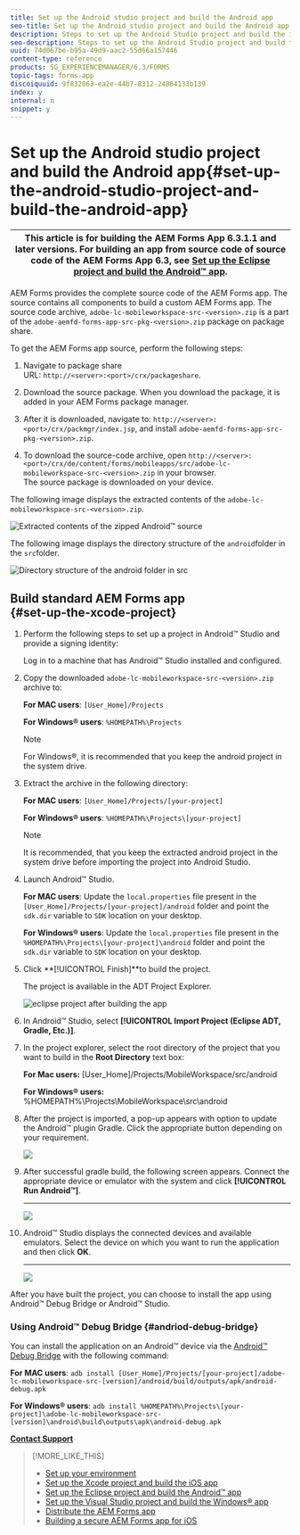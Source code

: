 ```yaml
---
title: Set up the Android studio project and build the Android app
seo-title: Set up the Android studio project and build the Android app
description: Steps to set up the Android Studio project and build the installer for the AEM Forms app
seo-description: Steps to set up the Android Studio project and build the installer for the AEM Forms app
uuid: 74d067be-b95a-49d9-aac2-55d66a157446
content-type: reference
products: SG_EXPERIENCEMANAGER/6.3/FORMS
topic-tags: forms-app
discoiquuid: 9f832063-ea2e-44b7-8312-24884133b139
index: y
internal: n
snippet: y
---
```


# Set up the Android studio project and build the Android app{#set-up-the-android-studio-project-and-build-the-android-app}

| This article is for building the AEM Forms App 6.3.1.1 and later versions. For building an app from source code of source code of the AEM Forms App 6.3, see [Set up the Eclipse project and build the Android™ app](../../forms/using/setup-eclipse-project-build-installer.md). |
|---|

AEM Forms provides the complete source code of the AEM Forms app. The source contains all components to build a custom AEM Forms app. The source code archive, `adobe-lc-mobileworkspace-src-<version>.zip` is a part of the `adobe-aemfd-forms-app-src-pkg-<version>.zip` package on package share.

To get the AEM Forms app source, perform the following steps:

1. Navigate to package share  
   URL: `http://<server>:<port>/crx/packageshare`.

1. Download the source package. When you download the package, it is added in your AEM Forms package manager.
1. After it is downloaded, navigate to: `http://<server>:<port>/crx/packmgr/index.jsp`, and install `adobe-aemfd-forms-app-src-pkg-<version>.zip`.

1. To download the source-code archive, open `http://<server>:<port>/crx/de/content/forms/mobileapps/src/adobe-lc-mobileworkspace-src-<version>.zip` in your browser.   
   The source package is downloaded on your device.

The following image displays the extracted contents of the `adobe-lc-mobileworkspace-src-<version>.zip`.

![Extracted contents of the zipped Android™ source](assets/mws-content-1.png)

The following image displays the directory structure of the `android`folder in the `src`folder.

![Directory structure of the android folder in src](assets/android-folder.png) 

## Build standard AEM Forms app <br> {#set-up-the-xcode-project}

1. Perform the following steps to set up a project in Android™ Studio and provide a signing identity:

   <!--
   Comment Type: annotation
   Last Modified By: gtalwar
   Last Modified Date: 2017-11-22T03:39:04.616-0500
   is signing identity required?
   -->

   Log in to a machine that has Android™ Studio installed and configured.

1. Copy the downloaded `adobe-lc-mobileworkspace-src-<version>.zip` archive to:

   **For MAC users**: `[User_Home]/Projects`

   **For Windows® users**: `%HOMEPATH%\Projects`

   >[!NOTE]
   >
   >For Windows®, it is recommended that you keep the android project in the system drive.

1. Extract the archive in the following directory:

   **For MAC users**: `[User_Home]/Projects/[your-project]`

   **For Windows® users**: `%HOMEPATH%\Projects\[your-project]`

   >[!NOTE]
   >
   >It is recommended, that you keep the extracted android project in the system drive before importing the project into Android Studio.

1. Launch Android™ Studio.

   **For MAC users**: Update the `local.properties` file present in the `[User_Home]/Projects/[your-project]/android` folder and point the `sdk.dir` variable to `SDK` location on your desktop.

   **For Windows® users**: Update the `local.properties` file present in the `%HOMEPATH%\Projects\[your-project]\android` folder and point the `sdk.dir` variable to `SDK` location on your desktop.

1. Click **[!UICONTROL Finish]**to build the project.

   The project is available in the ADT Project Explorer.

   ![eclipse project after building the app](assets/eclipsebuildmws.png)

1. In Android™ Studio, select **[!UICONTROL Import Project (Eclipse ADT, Gradle, Etc.)]**.
1. In the project explorer, select the root directory of the project that you want to build in the **Root Directory** text box:

   **For Mac users:** [User_Home]/Projects/MobileWorkspace/src/android

   **For Windows® users:** %HOMEPATH%\Projects\MobileWorkspace\src\android

1. After the project is imported, a pop-up appears with option to update the Android™ plugin Gradle. Click the appropriate button depending on your requirement.

   ![](assets/dontremindmeagainforthisproject.png)

1. After successful gradle build, the following screen appears. Connect the appropriate device or emulator with the system and click **[!UICONTROL Run Android™]**.  
   ****

   ![](assets/gradleconsole.png)

1. Android™ Studio displays the connected devices and available emulators. Select the device on which you want to run the application and then click **OK**.  
   ****

   ![](assets/connecteddevice.png)

After you have built the project, you can choose to install the app using Android™ Debug Bridge or Android™ Studio.

<!--
Comment Type: annotation
Last Modified By: gtalwar
Last Modified Date: 2017-11-22T09:01:47.414-0500
Check if this is applicable.
-->

### Using Android™ Debug Bridge {#andriod-debug-bridge}

You can install the application on an Android™ device via the [Android™ Debug Bridge](http://developer.android.com/tools/help/adb.html) with the following command:

**For MAC users**: `adb install [User_Home]/Projects/[your-project]/adobe-lc-mobileworkspace-src-[version]/android/build/outputs/apk/android-debug.apk`

**For Windows® users**: `adb install %HOMEPATH%\Projects\[your-project]\adobe-lc-mobileworkspace-src-[version]\android\build\outputs\apk\android-debug.apk`

[**Contact Support**](https://www.adobe.com/account/sign-in.supportportal.html)

>[!MORE_LIKE_THIS]
>
>* [Set up your environment](../../forms/using/setup-environment-mobile-workspace.md)
>* [Set up the Xcode project and build the iOS app](../../forms/using/setup-xcode-project-build-installer.md)
>* [Set up the Eclipse project and build the Android™ app](../../forms/using/setup-android-studio-project-build-installer.md)
>* [Set up the Visual Studio project and build the Windows® app](../../forms/using/setup-visual-studio-project-build-installer.md)
>* [Distribute the AEM Forms app](../../forms/using/distribute-mobile-workspace-app.md)
>* [Building a secure AEM Forms app for iOS](../../forms/using/building-secure-mobile-workspace-app.md)
